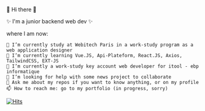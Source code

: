 👋 Hi there 👋

 ✨ I'm a junior backend web dev ✨

where I am now: 

    🔭 I’m currently study at Webitech Paris in a work-study program as a web application designer
    🌱 I’m currently learning Vue.JS, Api-Plateform, React.JS, Axios, TailwindCSS, EXT-JS
    👯 I’m currently a work-study key account web developer for itool - ebp informatique
    🤔 I’m looking for help with some news project to collaborate
    💬 Ask me about my repos if you want to know anything, or on my profile
    📫 How to reach me: go to my portfolio (in progress, sorry)




[![Hits](https://hits.seeyoufarm.com/api/count/incr/badge.svg?url=https%3A%2F%2Fgithub.com%2FJ3rom3M&count_bg=%2379C83D&title_bg=%23555555&icon=&icon_color=%23E7E7E7&title=num+of+view&edge_flat=false)](https://github.com/J3rom3M)
